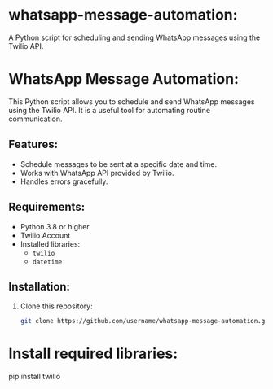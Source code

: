 # whatsapp-message-automation:
A Python script for scheduling and sending WhatsApp messages using the Twilio API.

# WhatsApp Message Automation:

This Python script allows you to schedule and send WhatsApp messages using the Twilio API. It is a useful tool for automating routine communication.

## Features:
- Schedule messages to be sent at a specific date and time.
- Works with WhatsApp API provided by Twilio.
- Handles errors gracefully.

## Requirements:
- Python 3.8 or higher
- Twilio Account
- Installed libraries:
  - `twilio`
  - `datetime`

## Installation:
1. Clone this repository:
   ```bash
   git clone https://github.com/username/whatsapp-message-automation.git

#  Install required libraries:
pip install twilio

